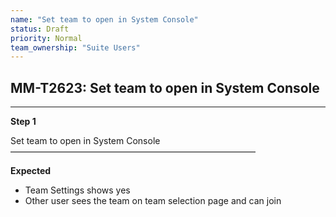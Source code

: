 ```yaml
---
name: "Set team to open in System Console"
status: Draft
priority: Normal
team_ownership: "Suite Users"
---
```


## MM-T2623: Set team to open in System Console

---

**Step 1**

Set team to open in System Console\
————————————————————————————

**Expected**

- Team Settings shows yes
- Other user sees the team on team selection page and can join
